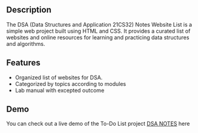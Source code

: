 <h2>Description</h2>
The DSA (Data Structures and Application 21CS32) Notes Website List is a simple web project built using HTML and CSS. It provides a curated list of websites and online resources for learning and practicing data structures and algorithms.
<h2>Features</h2>
<ul>
<li>Organized list of websites for DSA.</li>
<li>Categorized by topics according to modules</li>
<li>Lab manual with excepted outcome</li>
</ul>
<h2>Demo</h2>
You can check out a live demo of the To-Do List project <a href="http://thrishikshetty.github.io/dsa-notes/" >DSA NOTES</a> here
